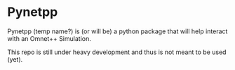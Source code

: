 # Pynetpp

Pynetpp (temp name?) is (or will be) a python package that will help interact with an Omnet++ Simulation.


This repo is still under heavy development and thus is not meant to be used (yet).
